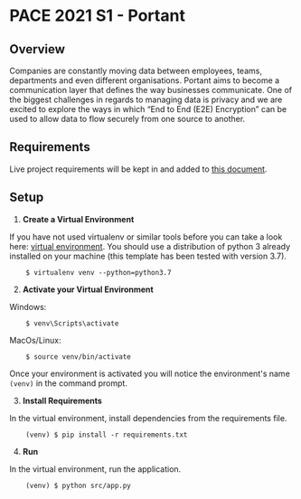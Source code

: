 # PACE 2021 S1 - Portant

## Overview

Companies are constantly moving data between employees, teams, departments and even different organisations. Portant aims to become a communication layer that defines the way businesses communicate. One of the biggest challenges in regards to managing data is privacy and we are excited to explore the ways in which “End to End (E2E) Encryption” can be used to allow data to flow securely from one source to another.

## Requirements

Live project requirements will be kept in and added to [this document](https://docs.google.com/document/d/1kGDZQyUg5dHPoDwXbGEYHb0bNSOqUfES0BdOVNG0Vp0).

## Setup

1. **Create a Virtual Environment**

If you have not used virtualenv or similar tools before you can take a look here: [virtual environment](https://virtualenv.pypa.io/en/latest/). You should use a distribution of python 3 already installed on your machine (this template has been tested with version 3.7).

        $ virtualenv venv --python=python3.7

2. **Activate your Virtual Environment**

Windows:

        $ venv\Scripts\activate

MacOs/Linux:

        $ source venv/bin/activate

Once your environment is activated you will notice the environment's name `(venv)` in the command prompt.

3. **Install Requirements**

In the virtual environment, install dependencies from the requirements file.

        (venv) $ pip install -r requirements.txt


4. **Run**

In the virtual environment, run the application.

        (venv) $ python src/app.py

